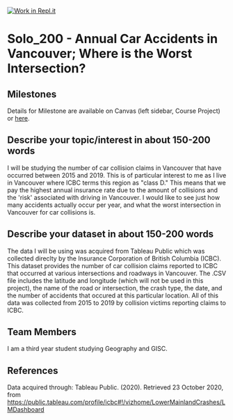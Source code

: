 [![Work in Repl.it](https://classroom.github.com/assets/work-in-replit-14baed9a392b3a25080506f3b7b6d57f295ec2978f6f33ec97e36a161684cbe9.svg)](https://classroom.github.com/online_ide?assignment_repo_id=311312&assignment_repo_type=GroupAssignmentRepo)
# Solo_200 - Annual Car Accidents in Vancouver; Where is the Worst Intersection?


## Milestones

Details for Milestone are available on Canvas (left sidebar, Course Project) or [here](https://firas.moosvi.com/courses/data301/project/milestone01.html).

## Describe your topic/interest in about 150-200 words

I will be studying the number of car collision claims in Vancouver that have occurred between 2015 and 2019. This is of particular interest to me as I live in Vancouver where ICBC terms this region as "class D." This means that we pay the highest annual insurance rate due to the amount of collisions and the 'risk' associated with driving in Vancouver. I would like to see just how many accidents actually occur per year, and what the worst intersection in Vancouver for car collisions is. 

## Describe your dataset in about 150-200 words

The data I will be using was acquired from Tableau Public which was collected direclty by the Insurance Corporation of British Columbia (ICBC). This dataset provides the number of car collision claims reported to ICBC that occurred at various intersections and roadways in Vancouver. The .CSV file includes the latitude and longitude (which will not be used in this project), the name of the road or intersection, the crash type, the date, and the number of accidents that occured at this particular location. All of this data was collected from 2015 to 2019 by collision victims reporting claims to ICBC.

## Team Members

I am a third year student studying Geography and GISC.


## References

Data acquired through:
Tableau Public. (2020). Retrieved 23 October 2020, from https://public.tableau.com/profile/icbc#!/vizhome/LowerMainlandCrashes/LMDashboard

